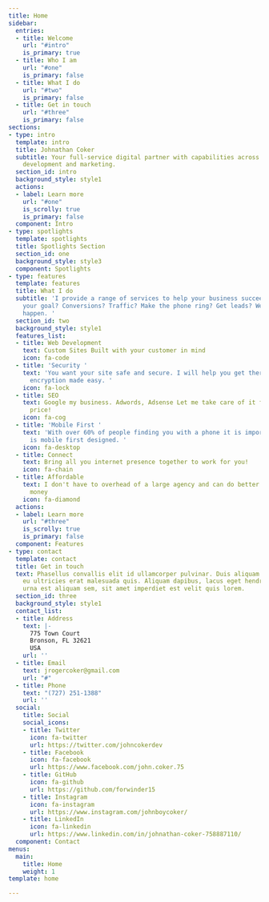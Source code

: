```yaml
---
title: Home
sidebar:
  entries:
  - title: Welcome
    url: "#intro"
    is_primary: true
  - title: Who I am
    url: "#one"
    is_primary: false
  - title: What I do
    url: "#two"
    is_primary: false
  - title: Get in touch
    url: "#three"
    is_primary: false
sections:
- type: intro
  template: intro
  title: Johnathan Coker
  subtitle: Your full-service digital partner with capabilities across web design,
    development and marketing.
  section_id: intro
  background_style: style1
  actions:
  - label: Learn more
    url: "#one"
    is_scrolly: true
    is_primary: false
  component: Intro
- type: spotlights
  template: spotlights
  title: Spotlights Section
  section_id: one
  background_style: style3
  component: Spotlights
- type: features
  template: features
  title: What I do
  subtitle: 'I provide a range of services to help your business succeed. What is
    your goal? Conversions? Traffic? Make the phone ring? Get leads? We can make it
    happen. '
  section_id: two
  background_style: style1
  features_list:
  - title: Web Development
    text: Custom Sites Built with your customer in mind
    icon: fa-code
  - title: 'Security '
    text: 'You want your site safe and secure. I will help you get there. https and
      encryption made easy. '
    icon: fa-lock
  - title: SEO
    text: Google my business. Adwords, Adsense Let me take care of it for a very affordable
      price!
    icon: fa-cog
  - title: 'Mobile First '
    text: 'With over 60% of people finding you with a phone it is important your site
      is mobile first designed. '
    icon: fa-desktop
  - title: Connect
    text: Bring all you internet presence together to work for you!
    icon: fa-chain
  - title: Affordable
    text: I don't have to overhead of a large agency and can do better work fro less
      money
    icon: fa-diamond
  actions:
  - label: Learn more
    url: "#three"
    is_scrolly: true
    is_primary: false
  component: Features
- type: contact
  template: contact
  title: Get in touch
  text: Phasellus convallis elit id ullamcorper pulvinar. Duis aliquam turpis mauris,
    eu ultricies erat malesuada quis. Aliquam dapibus, lacus eget hendrerit bibendum,
    urna est aliquam sem, sit amet imperdiet est velit quis lorem.
  section_id: three
  background_style: style1
  contact_list:
  - title: Address
    text: |-
      775 Town Court
      Bronson, FL 32621
      USA
    url: ''
  - title: Email
    text: jrogercoker@gmail.com
    url: "#"
  - title: Phone
    text: "(727) 251-1388"
    url: ''
  social:
    title: Social
    social_icons:
    - title: Twitter
      icon: fa-twitter
      url: https://twitter.com/johncokerdev
    - title: Facebook
      icon: fa-facebook
      url: https://www.facebook.com/john.coker.75
    - title: GitHub
      icon: fa-github
      url: https://github.com/forwinder15
    - title: Instagram
      icon: fa-instagram
      url: https://www.instagram.com/johnboycoker/
    - title: LinkedIn
      icon: fa-linkedin
      url: https://www.linkedin.com/in/johnathan-coker-758887110/
  component: Contact
menus:
  main:
    title: Home
    weight: 1
template: home

---
```

